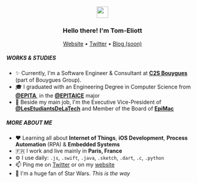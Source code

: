 <h3 align="center"><img src="https://media.giphy.com/media/hvRJCLFzcasrR4ia7z/giphy.gif" width="30px"></h3>
<h3 align="center">Hello there! I'm Tom-Eliott</h3>
<p align="center">
  <a href="https://tomeliott.com">Website</a> •
  <a href="https://twitter.com/tomeliott">Twitter</a> •
  <a href="https://find3r.eu">Blog (soon)</a>
</p>

##### WORKS & STUDIES
- ✨ Currently, I'm a Software Engineer & Consultant at [**C2S Bouygues**](https://www.c2s-bouygues.com) (part of Bouygues Group).
- 🎓 I graduated with an Engineering Degree in Computer Science from [**@EPITA**](https://www.github.com/epita), in the [**@EPITAICE**](https://www.github.com/epitaice) major
- 🍏 Beside my main job, I'm the Executive Vice-President of [**@LesEtudiantsDeLaTech**](https://www.github.com/lesetudiantsdelatech) and Member of the Board of [**EpiMac**](http://www.epimac.org)

##### MORE ABOUT ME
- ♥️ Learning all about **Internet of Things**, **iOS Development**, **Process Automation** (RPA) & **Embedded Systems**
- 🇫🇷 I work and live mainly in **Paris, France**
- ⚙️ I use daily: `.js`, `.swift`, `.java`, `.sketch`, `.dart`, `.c`, `.python`
- 📫 Ping me on [Twitter](https://twitter.com/tomeliott) or on my [website](https://tomeliott.com)
- 🚀 I'm a huge fan of Star Wars. *This is the way*
